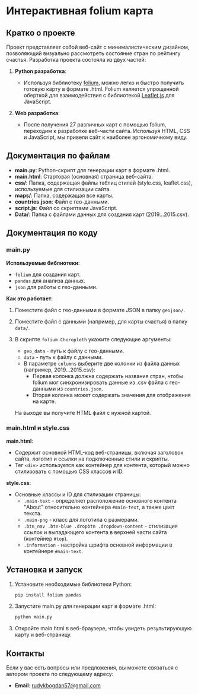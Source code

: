 # Интерактивная folium карта

## Кратко о проекте

Проект представляет собой веб-сайт с минималистическим дизайном, позволяющий визуально рассмотреть состояние стран по рейтингу счастья. Разработка проекта состояла из двух частей:

1. **Python разработка**:
   - Используя библиотеку [folium](https://python-visualization.github.io/folium/), можно легко и быстро получить готовую карту в формате .html. Folium является упрощенной оберткой для взаимодействия с библиотекой [Leaflet.js](https://leafletjs.com/) для JavaScript.

2. **Web разработка**:
   - После получения 27 различных карт с помощью folium, переходим к разработке веб-части сайта. Используя HTML, CSS и JavaScript, мы привели сайт к наиболее эргономичному виду.

## Документация по файлам

- **main.py**: Python-скрипт для генерации карт в формате .html.
- **main.html**: Стартовая (основная) страница веб-сайта.
- **css/**: Папка, содержащая файлы таблиц стилей (style.css, leaflet.css), используемые для стилизации сайта.
- **maps/**: Папка, содержащая все карты.
- **countries.json**: Файл с гео-данными.
- **script.js**: Файл со скриптами JavaScript.
- **Data/**: Папка с файлами данных для создания карт (2019…2015.csv).

## Документация по коду

### main.py

**Используемые библиотеки**:
- `folium` для создания карт.
- `pandas` для анализа данных.
- `json` для работы с гео-данными.

**Как это работает**:
1. Поместите файл с гео-данными в формате JSON в папку `geojson/`.
2. Поместите файл с данными (например, для карты счастья) в папку `data/`.
3. В скрипте `folium.Choropleth` укажите следующие аргументы:
   - `geo_data` - путь к файлу с гео-данными.
   - `data` - путь к файлу с данными.
   - В параметре `columns` выберите две колонки из файла данных (например, 2019…2015.csv):
     - Первая колонка должна содержать названия стран, чтобы folium мог синхронизировать данные из .csv файла с гео-данными из `countries.json`.
     - Вторая колонка может содержать значения для отображения на карте.

   На выходе вы получите HTML файл с нужной картой.

### main.html и style.css

**main.html**:
- Содержит основной HTML-код веб-страницы, включая заголовок сайта, логотип и ссылки на подключенные стили и скрипты.
- Тег `<div>` используется как контейнер для контента, который можно стилизовать с помощью CSS классов и ID.

**style.css**:
- Основные классы и ID для стилизации страницы:
  - `.main-text` - определяет расположение основного контента "About" относительно контейнера `#main-text`, а также цвет текста.
  - `.main-png` - класс для логотипа с размерами.
  - `.btn_nav .btn-blue .dropbtn .dropdown-content` - стилизация ссылок и выпадающего контента в верхней части сайта (контейнер `#top`).
  - `.information` - настройка шрифта основной информации в контейнере `#main-text`.

## Установка и запуск

1. Установите необходимые библиотеки Python:
   ```bash
   pip install folium pandas

2. Запустите main.py для генерации карт в формате .html:
   ```bash
   python main.py
3. Откройте main.html в веб-браузере, чтобы увидеть результирующую карту и веб-страницу.

## Контакты

Если у вас есть вопросы или предложения, вы можете связаться с автором проекта по следующему адресу:

- **Email**: rudykbogdan57@gmail.com
